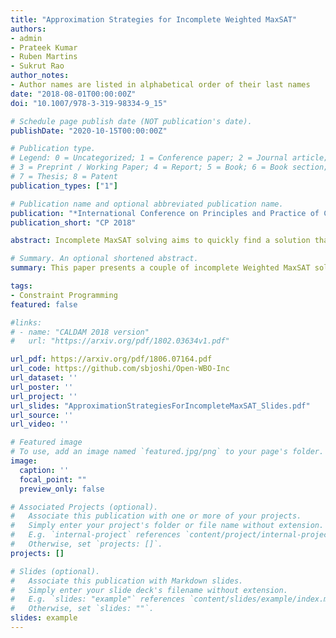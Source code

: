 ```yaml
---
title: "Approximation Strategies for Incomplete Weighted MaxSAT"
authors:
- admin
- Prateek Kumar
- Ruben Martins
- Sukrut Rao
author_notes:
- Author names are listed in alphabetical order of their last names
date: "2018-08-01T00:00:00Z"
doi: "10.1007/978-3-319-98334-9_15"

# Schedule page publish date (NOT publication's date).
publishDate: "2020-10-15T00:00:00Z"

# Publication type.
# Legend: 0 = Uncategorized; 1 = Conference paper; 2 = Journal article;
# 3 = Preprint / Working Paper; 4 = Report; 5 = Book; 6 = Book section;
# 7 = Thesis; 8 = Patent
publication_types: ["1"]

# Publication name and optional abbreviated publication name.
publication: "*International Conference on Principles and Practice of Constraint Programming*"
publication_short: "CP 2018"

abstract: Incomplete MaxSAT solving aims to quickly find a solution that attempts to minimize the sum of the weights of the unsatisfied soft clauses without providing any optimality guarantees.  In this paper, we propose two approximation strategies for improving incomplete MaxSAT solving. In one of the strategies, we cluster the weights and approximate them with a representative weight. In another strategy, we break up the problem of minimizing the sum of weights of unsatisfiable clauses into multiple minimization subproblems. Experimental results show that approximation strategies can be used to find better solutions than the best incomplete solvers in the MaxSAT Evaluation 2017. 

# Summary. An optional shortened abstract.
summary: This paper presents a couple of incomplete Weighted MaxSAT solving techniques that allowed _Open-WBO-Inc_ to win accolades in MaxSAT evaluations 2018 and MaxSAT evaluations 2019.

tags:
- Constraint Programming
featured: false

#links:
# - name: "CALDAM 2018 version"
#   url: "https://arxiv.org/pdf/1802.03634v1.pdf"

url_pdf: https://arxiv.org/pdf/1806.07164.pdf
url_code: https://github.com/sbjoshi/Open-WBO-Inc
url_dataset: ''
url_poster: ''
url_project: ''
url_slides: "ApproximationStrategiesForIncompleteMaxSAT_Slides.pdf"
url_source: ''
url_video: ''

# Featured image
# To use, add an image named `featured.jpg/png` to your page's folder. 
image:
  caption: ''
  focal_point: ""
  preview_only: false

# Associated Projects (optional).
#   Associate this publication with one or more of your projects.
#   Simply enter your project's folder or file name without extension.
#   E.g. `internal-project` references `content/project/internal-project/index.md`.
#   Otherwise, set `projects: []`.
projects: []

# Slides (optional).
#   Associate this publication with Markdown slides.
#   Simply enter your slide deck's filename without extension.
#   E.g. `slides: "example"` references `content/slides/example/index.md`.
#   Otherwise, set `slides: ""`.
slides: example
---
```


